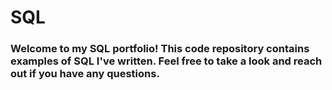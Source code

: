 # SQL
### **Welcome to my SQL portfolio! This code repository contains examples of SQL I've written. Feel free to take a look and reach out if you have any questions.**


